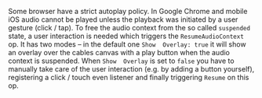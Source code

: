 Some browser have a strict autoplay policy. In Google Chrome and mobile iOS audio cannot be played unless the playback was initiated by a user gesture (click / tap). To free the audio context from the so called `suspended` state, a user interaction is needed which triggers the `ResumeAudioContext` op.
It has two modes – in the default one `Show  Overlay: true` it will show an overlay over the cables canvas with a play button when the audio context is suspended.
When `Show  Overlay` is set to `false` you have to manually take care of the user interaction (e.g. by adding a button yourself), registering a click / touch even listener and finally triggering `Resume` on this op.
